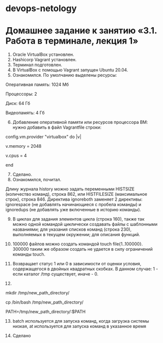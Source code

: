 # devops-netology

# Домашнее задание к занятию «3.1. Работа в терминале, лекция 1»

1. Oracle VirtualBox установлен.
2. Hashicorp Vagrant установлен.
3. Терминал подготовлен.
4. В VirtualBox с помощью Vagrant запущен Ubuntu 20.04.
5. Ознакомился.
По умолчанию выделены ресурсы:

Оперативная память: 1024 Мб

Процессоры: 2

Диск: 64 Гб

Видеопамять: 4 Гб

6. Добавление оперативной памяти или ресурсов процессора ВМ: нужно добавить в файл Vagrantfile строки:

config.vm.provider "virtualbox" do |v|

  v.memory = 2048

  v.cpus = 4

end

7. Сделано.
8. Ознакомился, почитал.

Длину журнала history можно задать переменными HISTSIZE (количество команд), строка 862, или HISTFILESIZE (максимальное строк), строка 846.
Директива ignoreboth заменяет 2 директивы: ignorespace (не добавлять начинающиеся с пробела команды) и ignoredups (не добавлять уже включенные в историю команды).

9. В циклах для задания элементов цикла (строка 160), также так можно одной командой циклически создавать файлы с шаблонными названиями; для указания списков команд (строка 230), выполняемых в текущем окружении; для описания функций.

10. 100000 файлов можно создать командой touch file{1..100000}.
300000 таким же образом создать не удается в силу ограничений команды touch.

11. Возвращает статус 1 или 0 в зависимости от оценки условия, содержащегося в двойных квадратных скобках. 
В данном случае: 1 - если каталог /tmp существует, иначе - 0.

12. 
mkdir /tmp/new_path_directory/

cp /bin/bash /tmp/new_path_directory/

PATH=/tmp/new_path_directory/:$PATH

13. batch используется для запуска команд, когда загрузка системы низкая,
at используется для запуска команд в указанное время

14. Сделано